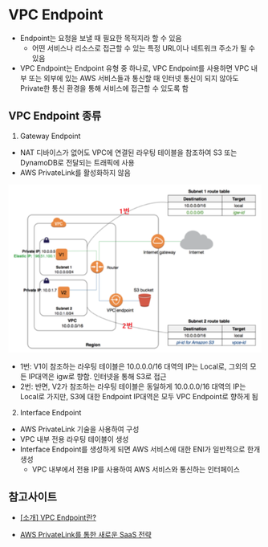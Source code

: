 # VPC Endpoint

- Endpoint는 요청을 보낼 때 필요한 목적지라 할 수 있음
  - 어떤 서비스나 리소스로 접근할 수 있는 특정 URL이나 네트워크 주소가 될 수 있음
- VPC Endpoint는 Endpoint 유형 중 하나로, VPC Endpoint를 사용하면 VPC 내부 또는 외부에 있는 AWS 서비스들과 통신할 때 인터넷 통신이 되지 않아도 Private한 통신 환경을 통해 서비스에 접근할 수 있도록 함

## VPC Endpoint 종류

1. Gateway Endpoint
- NAT 디바이스가 없어도 VPC에 연결된 라우팅 테이블을 참조하여 S3 또는 DynamoDB로 전달되는 트래픽에 사용
- AWS PrivateLink를 활성화하지 않음

![alt text](../../images/cloud/vpc_endpoint_exam.png)

- 1번: V1이 참조하는 라우팅 테이블은 10.0.0.0/16 대역의 IP는 Local로, 그외의 모든 IP대역은 igw로 향함. 인터넷을 통해 S3로 접근
- 2번: 반면, V2가 참조하는 라우팅 테이블은 동일하게 10.0.0.0/16 대역의 IP는 Local로 가지만, S3에 대한 Endpoint IP대역은 모두 VPC Endpoint로 향하게 됨


2. Interface Endpoint
- AWS PrivateLink 기술을 사용하여 구성
- VPC 내부 전용 라우팅 테이블이 생성
- Interface Endpoint를 생성하게 되면 AWS 서비스에 대한 ENI가 일반적으로 한개 생성
  - VPC 내부에서 전용 IP를 사용하여 AWS 서비스와 통신하는 인터페이스



## 참고사이트
- [[소개] VPC Endpoint란?](https://tech.cloud.nongshim.co.kr/2023/03/16/%EC%86%8C%EA%B0%9C-vpc-endpoint%EB%9E%80/)

- [AWS PrivateLink를 통한 새로운 SaaS 전략](https://www.megazone.com/techblog_191113_aws-privatelink/)
